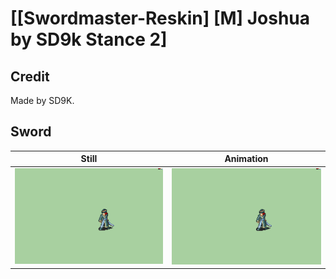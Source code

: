 # [\[Swordmaster-Reskin\] \[M\] Joshua by SD9k Stance 2]

## Credit

Made by SD9K.
	
## Sword

| Still | Animation |
| :---: | :-------: |
| ![Sword still](./Sword_000.png) | ![Sword animation](./Sword.gif) |
